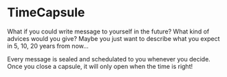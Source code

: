 TimeCapsule
===========

What if you could write message to yourself in the future?
What kind of advices would you give?
Maybe you just want to describe what you expect in 5, 10, 20 years from now...

Every message is sealed and schedulated to you whenever you decide. 
Once you close a capsule, it will only open when the time is right!

